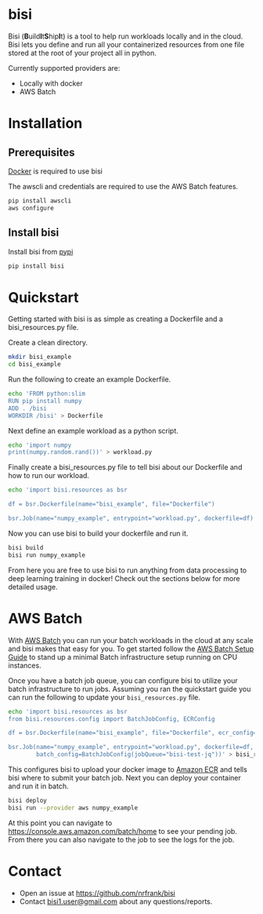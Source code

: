 # bisi

Bisi (**B**uild**I**t**S**hip**I**t) is a tool to help run workloads locally and in the cloud. 
Bisi lets you define and run all your containerized resources from one file stored at the root of your project all in python.

Currently supported providers are:
 - Locally with docker
 - AWS Batch
 
# Installation

## Prerequisites 
[Docker](https://docs.docker.com/get-docker/) is required to use bisi

The awscli and credentials are required to use the AWS Batch features.

```bash
pip install awscli
aws configure
```

## Install bisi

Install bisi from [pypi](https://pypi.org/project/bisi/)

```bash
pip install bisi
```

# Quickstart

Getting started with bisi is as simple as creating a Dockerfile and a bisi_resources.py file. 

Create a clean directory.

```bash
mkdir bisi_example
cd bisi_example
```

Run the following to create an example Dockerfile.

```bash
echo 'FROM python:slim
RUN pip install numpy
ADD . /bisi
WORKDIR /bisi' > Dockerfile
```

Next define an example workload as a python script.

```bash
echo 'import numpy
print(numpy.random.rand())' > workload.py
```

Finally create a bisi_resources.py file to tell bisi about our Dockerfile and how to run our workload.

```bash
echo 'import bisi.resources as bsr

df = bsr.Dockerfile(name="bisi_example", file="Dockerfile")

bsr.Job(name="numpy_example", entrypoint="workload.py", dockerfile=df)' > bisi_resources.py
```

Now you can use bisi to build your dockerfile and run it.

```bash
bisi build
bisi run numpy_example
```

From here you are free to use bisi to run anything from data processing to deep learning training in docker!
Check out the sections below for more detailed usage.

# AWS Batch

With [AWS Batch](https://aws.amazon.com/batch/) you can run your batch workloads in the cloud at any scale and bisi makes that easy for you.
To get started follow the [AWS Batch Setup Guide](docs/aws_batch_setup.md) to stand up a minimal Batch infrastructure setup running on CPU instances.

Once you have a batch job queue, you can configure bisi to utilize your batch infrastructure to run jobs. 
Assuming you ran the quickstart guide you can run the following to update your `bisi_resources.py` file.

```bash
echo 'import bisi.resources as bsr
from bisi.resources.config import BatchJobConfig, ECRConfig

df = bsr.Dockerfile(name="bisi_example", file="Dockerfile", ecr_config=ECRConfig("bisi_example"))

bsr.Job(name="numpy_example", entrypoint="workload.py", dockerfile=df, 
        batch_config=BatchJobConfig(jobQueue="bisi-test-jq"))' > bisi_resources.py
```

This configures bisi to upload your docker image to [Amazon ECR](https://aws.amazon.com/ecr/) and tells bisi where to submit your batch job.
Next you can deploy your container and run it in batch.

```bash
bisi deploy
bisi run --provider aws numpy_example
```

At this point you can navigate to https://console.aws.amazon.com/batch/home to see your pending job. 
From there you can also navigate to the job to see the logs for the job.

# Contact

* Open an issue at https://github.com/nrfrank/bisi 
* Contact bisi1.user@gmail.com about any questions/reports.
